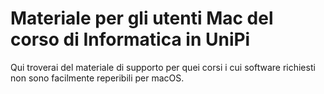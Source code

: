 # Materiale per gli utenti Mac del corso di Informatica in UniPi

Qui troverai del materiale di supporto per quei corsi i cui software richiesti non sono facilmente reperibili per macOS.
